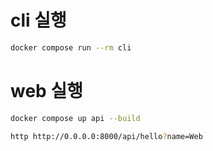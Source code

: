 
# cli 실행
```bash
docker compose run --rm cli
```

# web 실행
```bash
docker compose up api --build
```

```bash
http http://0.0.0.0:8000/api/hello?name=Web
```
